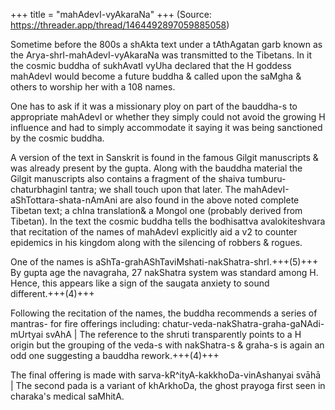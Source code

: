 +++
title = "mahAdevI-vyAkaraNa"
+++
(Source: https://threader.app/thread/1464492897059885058)

Sometime before the 800s a shAkta text under a tAthAgatan garb known as the Arya-shrI-mahAdevI-vyAkaraNa was transmitted to the Tibetans. In it the cosmic buddha of sukhAvatI vyUha declared that the H goddess mahAdevI would become a future buddha & called upon the saMgha & others to worship her with a 108 names. 

One has to ask if it was a missionary ploy on part of the bauddha-s to appropriate mahAdevI or whether they simply could not avoid the growing H influence and had to simply accommodate it saying it was being sanctioned by the cosmic buddha. 

A version of the text in Sanskrit is found in the famous Gilgit manuscripts & was already present by the gupta. Along with the bauddha material the Gilgit manuscripts also contains a fragment of the shaiva tumburu-chaturbhaginI tantra; we shall touch upon that later. The mahAdevI-aShTottara-shata-nAmAni are also found in the above noted complete Tibetan text; a chIna translation& a Mongol one (probably derived from Tibetan). In the text the cosmic buddha tells the bodhisattva avalokiteshvara that recitation of the names of mahAdevI explicitly aid a v2 to counter epidemics in his kingdom along with the silencing of robbers & rogues. 

One of the names is aShTa-grahAShTaviMshati-nakShatra-shrI.+++(5)+++ By gupta age the navagraha, 27 nakShatra system was standard among H. Hence, this appears like a sign of the saugata anxiety to sound different.+++(4)+++ 

Following the recitation of the names, the buddha recommends a series of mantras- for fire offerings including: chatur-veda-nakShatra-graha-gaNAdi-mUrtyai svAhA | The reference to the shruti transparently points to a H origin but the grouping of the veda-s with nakShatra-s & graha-s is again an odd one suggesting a bauddha rework.+++(4)+++ 

The final offering is made with sarva-kR^ityA-kakkhoDa-vinAshanyai svāhā | The second pada is a variant of khArkhoDa, the ghost prayoga first seen in charaka's medical saMhitA.